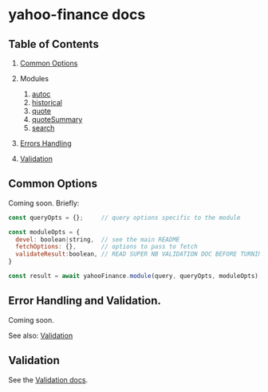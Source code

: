 # yahoo-finance docs

## Table of Contents

1. [Common Options](#common-options)

1. Modules
    1. [autoc](./modules/autoc.md)
    1. [historical](./modules/historical.md)
    1. [quote](./modules/quote.md)
    1. [quoteSummary](./modules/quoteSummary.md)
    1. [search](./modules/search.md)

1. [Errors Handling](#error-handling)

1. [Validation](./validation.md)

<a name="common-options"></a>
## Common Options

Coming soon. Briefly:

```js
const queryOpts = {};     // query options specific to the module

const moduleOpts = {
  devel: boolean|string,  // see the main README
  fetchOptions: {},       // options to pass to fetch
  validateResult:boolean, // READ SUPER NB VALIDATION DOC BEFORE TURNING THIS OFF
}

const result = await yahooFinance.module(query, queryOpts, moduleOpts);
```



<a name="error-handling"></name>
## Error Handling and Validation.

Coming soon.

See also: [Validation](./validation.md)

## Validation

See the [Validation docs](./validation.md).
